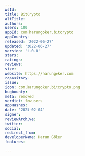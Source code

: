 ```yaml
---
wsId: 
title: BitCrypto
altTitle: 
authors: 
users: 100
appId: com.harungoker.bitcrypto
appCountry: 
released: '2022-06-27'
updated: '2022-06-27'
version: '1.0.0'
stars: 
ratings: 
reviews: 
size: 
website: https://harungoker.com
repository: 
issue: 
icon: com.harungoker.bitcrypto.png
bugbounty: 
meta: removed
verdict: fewusers
appHashes: 
date: '2025-02-04'
signer: 
reviewArchive: 
twitter: 
social: 
redirect_from: 
developerName: Harun Göker
features: 

---
```


